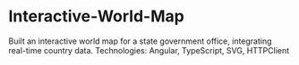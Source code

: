 # Interactive-World-Map
Built an interactive world map for a state government office, integrating real-time country data.
Technologies: Angular, TypeScript, SVG, HTTPClient
